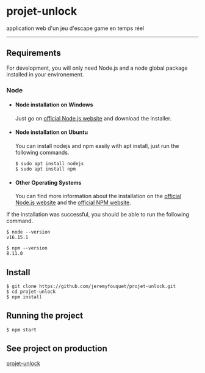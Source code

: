 # projet-unlock

application web d'un jeu d'escape game en temps réel

---
## Requirements

For development, you will only need Node.js and a node global package installed in your environement.

### Node
- #### Node installation on Windows

  Just go on [official Node.js website](https://nodejs.org/) and download the installer.

- #### Node installation on Ubuntu

  You can install nodejs and npm easily with apt install, just run the following commands.

      $ sudo apt install nodejs
      $ sudo apt install npm

- #### Other Operating Systems
  You can find more information about the installation on the [official Node.js website](https://nodejs.org/) and the [official NPM website](https://npmjs.org/).

If the installation was successful, you should be able to run the following command.

    $ node --version
    v16.15.1

    $ npm --version
    8.11.0

## Install

    $ git clone https://github.com/jeremyfouquet/projet-unlock.git
    $ cd projet-unlock
    $ npm install

## Running the project

    $ npm start

## See project on production

[projet-unlock](https://unexpected-violet-enthusiasm.glitch.me/)